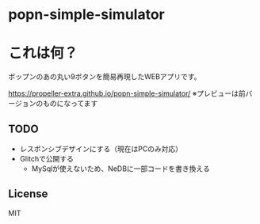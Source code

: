 # popn-simple-simulator

# これは何？
ポップンのあの丸い9ボタンを簡易再現したWEBアプリです。

https://propeller-extra.github.io/popn-simple-simulator/
※プレビューは前バージョンのものになってます

## TODO
- レスポンシブデザインにする（現在はPCのみ対応）
- Glitchで公開する
  - MySqlが使えないため、NeDBに一部コードを書き換える

## License
MIT
